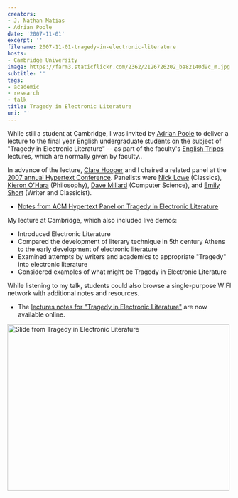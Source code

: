 ```yaml
---
creators:
- J. Nathan Matias
- Adrian Poole
date: '2007-11-01'
excerpt: ''
filename: 2007-11-01-tragedy-in-electronic-literature
hosts:
- Cambridge University
image: https://farm3.staticflickr.com/2362/2126726202_ba82140d9c_m.jpg
subtitle: ''
tags:
- academic
- research
- talk
title: Tragedy in Electronic Literature
uri: ''
---
```


  <p>While still a student at Cambridge, I was invited by <a href="http://www.guardian.co.uk/books/1999/dec/10/bestbooks.classics">Adrian Poole</a> to deliver a lecture to the final year English undergraduate students on the subject of "Tragedy in Electronic Literature" -- as part of the faculty's <a href="http://www.cam.ac.uk/guide/ugcourses/english.html">English Tripos</a> lectures, which are normally given by faculty..</p>
<p>In advance of the lecture, <a href="http://www.ecs.soton.ac.uk/people/cjh06r">Clare Hooper</a>  and I chaired a related panel at the <a href="http://www.sigweb.org/ht07/">2007 annual Hypertext Conference</a>. Panelists were <a href="http://www.rhul.ac.uk/classics/njl/index.html">Nick Lowe</a> (Classics), <a href="http://www.ecs.soton.ac.uk/people/kmo">Kieron O'Hara</a> (Philosophy), <a href="http://users.ecs.soton.ac.uk/dem/">Dave Millard</a> (Computer Science), and <a href="http://emshort.wordpress.com/">Emily Short</a> (Writer and Classicist).</p>

<ul><li> <a href="http://natematias.com/cam/ht07-trag/">Notes from ACM Hypertext Panel on Tragedy in Electronic Literature</a></li></ul>
<p>My lecture at Cambridge, which also included live demos:</p>
<ul><li> Introduced Electronic Literature</li>
<li> Compared the development of literary technique in 5th century Athens to the early development of electronic literature</li>
<li> Examined attempts by writers and academics to appropriate "Tragedy" into electronic literature</li>
<li> Considered examples of what might be Tragedy in Electronic Literature</li></ul>

<p>While listening to my talk, students could also browse a single-purpose WIFI network with additional notes and resources.</p>
<ul><li> The <a href="http://www.natematias.com/cam/trag-elit/">lectures notes for "Tragedy in Electronic Literature"</a> are now available online.</li></ul>

<a href="http://www.flickr.com/photos/natematias/5239514670/" title="Slide from Tragedy in Electronic Literature by rubberpaw, on Flickr"><img src="https://farm6.staticflickr.com/5286/5239514670_358160bcf7.jpg" width="500" height="374" alt="Slide from Tragedy in Electronic Literature"></a>